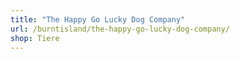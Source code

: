 ```yaml
---
title: "The Happy Go Lucky Dog Company"
url: /burntisland/the-happy-go-lucky-dog-company/
shop: Tiere
---
```

